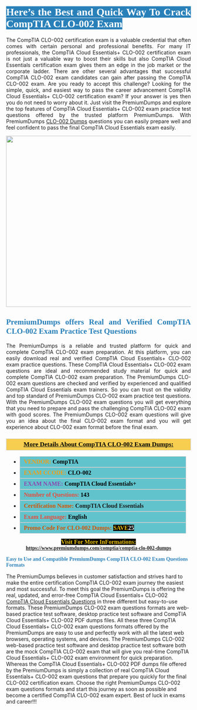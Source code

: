 <h1 style="text-align: justify;"><span style="color:#ffffff;"><span style="font-family:Georgia,serif;"><strong><span style="background-color:#2980b9;">Here’s the Best and Quick Way To Crack CompTIA CLO-002 Exam</span></strong></span></span></h1>

<p style="text-align: justify;">The CompTIA CLO-002 certification exam is a valuable credential that often comes with certain personal and professional benefits. For many IT professionals, the CompTIA Cloud Essentials+ CLO-002 certification exam is not just a valuable way to boost their skills but also CompTIA Cloud Essentials certification exam gives them an edge in the job market or the corporate ladder. There are other several advantages that successful CompTIA CLO-002 exam candidates can gain after passing the CompTIA CLO-002 exam. Are you ready to accept this challenge? Looking for the simple, quick, and easiest way to pass the career advancement CompTIA Cloud Essentials+ CLO-002 certification exam? If your answer is yes then you do not need to worry about it. Just visit the PremiumDumps and explore the top features of CompTIA Cloud Essentials+ CLO-002 exam practice test questions offered by the trusted platform PremiumDumps. With PremiumDumps <a href="https://www.premiumdumps.com/comptia/comptia-clo-002-dumps">CLO-002 Dumps</a> questions you can easily prepare well and feel confident to pass the final CompTIA Cloud Essentials exam easily.</p>

<p style="text-align: center;"><a href="https://www.premiumdumps.com/comptia/comptia-clo-002-dumps"><img alt="" src="https://i.imgur.com/KJGzbJ2.jpeg" style="width: 700px; height: 465px;" /></a></p>

<h2 style="text-align: justify;"><span style="color:#2980b9;"><span style="font-family:Georgia,serif;"><strong>PremiumDumps offers Real and Verified CompTIA CLO-002 Exam Practice Test Questions</strong></span></span></h2>

<p style="text-align: justify;">The PremiumDumps is a reliable and trusted platform for quick and complete CompTIA CLO-002 exam preparation. At this platform, you can easily download real and verified CompTIA Cloud Essentials+ CLO-002 exam practice questions. These CompTIA Cloud Essentials+ CLO-002 exam questions are ideal and recommended study material for quick and complete CompTIA CLO-002 exam preparation. The PremiumDumps CLO-002 exam questions are checked and verified by experienced and qualified CompTIA Cloud Essentials exam trainers. So you can trust on the validity and top standard of PremiumDumps CLO-002 exam practice test questions. With the PremiumDumps CLO-002 exam questions you will get everything that you need to prepare and pass the challenging CompTIA CLO-002 exam with good scores. The PremiumDumps CLO-002 exam questions will give you an idea about the final CLO-002 exam format and you will get experience about CLO-002 exam format before the final exam.</p>

<h3 style="background: #f7ce50; border: 1px solid rgb(204, 204, 204); padding: 5px 10px; text-align: center;"><span style="font-family:Georgia,serif;"><u><u><span style="color:#000000;"><span style="font-size:11pt"><span style="line-height:normal"><b><span style="font-size:13.0pt"><span cambria="">More Details About CompTIA CLO-002 Exam Dumps:</span></span></b></span></span></span></u></u></span></h3>

<ul>
	<li style="margin:0cm 10pt">
	<div style="background:#61c4cd; border: 1px solid rgb(204, 204, 204); padding: 5px 10px; text-align: justify;"><span style="font-family:Georgia,serif;"><span style="font-size:11pt"><span style="line-height:normal"><b><span style="font-size:12.0pt"><span new="" roman="" times=""><span style="color:#f39c12;">VENDOR:</span> <span style="color:#000000;">CompTIA</span></span></span></b></span></span></span></div>
	</li>
	<li style="margin:0cm 10pt">
	<div style="background: #61c4cd; border: 1px solid rgb(204, 204, 204); padding: 5px 10px; text-align: justify;"><span style="font-family:Georgia,serif;"><span style="font-size:11pt"><span style="line-height:normal"><b><span style="font-size:12.0pt"><span new="" roman="" times=""><span style="color:#f39c12;">EXAM CCODE:</span> <span style="color:#000000;">CLO-002</span></span></span></b></span></span></span></div>
	</li>
	<li style="margin:0cm 10pt">
	<div style="background: #61c4cd; border: 1px solid rgb(204, 204, 204); padding: 5px 10px; text-align: justify;"><span style="font-family:Georgia,serif;"><span style="font-size:11pt"><span style="line-height:normal"><b><span style="font-size:12.0pt"><span new="" roman="" times=""><span style="color:#8e44ad;">EXAM NAME:</span> <span style="color:#000000;">CompTIA Cloud Essentials+</span></span></span></b></span></span></span></div>
	</li>
	<li style="margin:0cm 10pt">
	<div style="background: #61c4cd; border: 1px solid rgb(204, 204, 204); padding: 5px 10px;"><span style="font-family:Georgia,serif;"><span style="font-size:11pt"><span style="line-height:normal"><b><span style="font-size:12.0pt"><span new="" roman="" times=""><span style="color:#e74c3c;">Number of Questions:</span><span style="color:#000000;"><span style="color:#f1c40f;"> </span>143</span></span></span></b></span></span></span></div>
	</li>
	<li style="margin:0cm 10pt">
	<div style="background: #61c4cd; border: 1px solid rgb(204, 204, 204); padding: 5px 10px; text-align: justify;"><span style="font-family:Georgia,serif;"><span style="font-size:11pt"><span style="line-height:normal"><b><span style="font-size:12.0pt"><span new="" roman="" times=""><span style="color:#d35400;">Certification Name:</span> CompTIA Cloud Essentials</span></span></b></span></span></span></div>
	</li>
	<li style="margin:0cm 10pt">
	<div style="background: #61c4cd; border: 1px solid rgb(204, 204, 204); padding: 5px 10px; text-align: justify;"><span style="font-family:Georgia,serif;"><span style="font-size:11pt"><span style="line-height:normal"><b><span style="font-size:12.0pt"><span new="" roman="" times=""><span style="color:#e74c3c;">Exam Language:</span> <span style="color:#000000;">English</span></span></span></b></span></span></span></div>
	</li>
	<li style="margin:0cm 10pt">
	<div style="background: #61c4cd; border: 1px solid rgb(204, 204, 204); padding: 5px 10px;"><span style="font-family:Georgia,serif;"><span style="font-size:11pt"><span style="line-height:normal"><b><span style="font-size:12.0pt"><span new="" roman="" times=""><span style="color:#d35400;">Promo Code For CLO-002 Dumps:</span><span style="color:#f1c40f;"> <span style="background-color:#000000;">SAVE</span></span><span style="color:#ffffff;"><span style="background-color:#000000;">25</span></span></span></span></b></span></span></span></div>
	</li>
</ul>

<p style="text-align: center;"><span style="font-family:Georgia,serif;"><strong><span style="font-size:16px;"><span style="color:#f1c40f;"><span style="background-color:#000000;">Visit For More InFormations:</span></span></span> <a href="https://www.premiumdumps.com/comptia/comptia-clo-002-dumps">https://www.premiumdumps.com/comptia/comptia-clo-002-dumps</a></strong></span></p>

<p><span style="color:#2980b9;"><span style="font-family:Georgia,serif;"><strong><strong><strong>Easy to Use and Compatible PremiumDumps CompTIA CLO-002 Exam Questions Formats</strong></strong></strong></span></span></p>

<p>The PremiumDumps believes in customer satisfaction and strives hard to make the entire certification CompTIA CLO-002 exam journey the easiest and most successful. To meet this goal the PremiumDumps is offering the real, updated, and error-free CompTIA Cloud Essentials+ CLO-002 <a href="https://www.premiumdumps.com/comptia/comptia-cloud-essentials-dumps">CompTIA Cloud Essentials Questions</a> in three different but easy-to-use formats. These PremiumDumps CLO-002 exam questions formats are web-based practice test software, desktop practice test software and CompTIA Cloud Essentials+ CLO-002 PDF dumps files. All these three CompTIA Cloud Essentials+ CLO-002 exam questions formats offered by the PremiumDumps are easy to use and perfectly work with all the latest web browsers, operating systems, and devices. The PremiumDumps CLO-002 web-based practice test software and desktop practice test software both are the mock CompTIA CLO-002 exam that will give you real-time CompTIA Cloud Essentials+ CLO-002 exam environment for quick preparation. Whereas the CompTIA Cloud Essentials+ CLO-002 PDF dumps file offered by the PremiumDumps is simply a collection of real CompTIA Cloud Essentials+ CLO-002 exam questions that prepare you quickly for the final CLO-002 certification exam. Choose the right PremiumDumps CLO-002 exam questions formats and start this journey as soon as possible and become a certified CompTIA CLO-002 exam expert. Best of luck in exams and career!!!</p>
